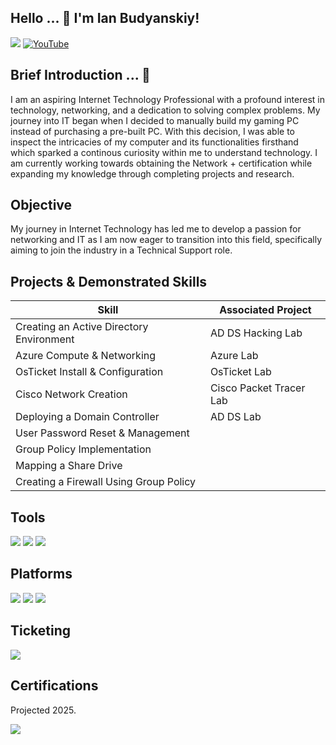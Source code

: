 ## Hello ... 🔎 I'm Ian Budyanskiy!
<a href="https://linkedin.com"><img src="https://img.shields.io/badge/-LinkedIn-0072b1?&style=for-the-badge&logo=linkedin&logoColor=white" /></a>
<a href="https://www.youtube.com/@IanskyBytes/videos">
  <img src="https://img.shields.io/badge/YouTube-FF0000?style=for-the-badge&logo=YouTube&logoColor=white" alt="YouTube" />
</a>

## Brief Introduction ... 👾

I am an aspiring Internet Technology Professional with a profound interest in technology, networking, and a dedication to solving complex problems. My journey into IT began when I decided to manually build my gaming PC instead of purchasing a pre-built PC. With this decision, I was able to inspect the intricacies of my computer and its functionalities firsthand which sparked a continous curiosity within me to understand technology. I am currently working towards obtaining the Network + certification while expanding my knowledge through completing projects and research.

## Objective 

My journey in Internet Technology has led me to develop a passion for networking and IT as I am now eager to transition into this field, specifically aiming to join the industry in a Technical Support role.

## Projects & Demonstrated Skills


| Skill                                         | Associated Project         |
|-----------------------------------------------|----------------------------|
| Creating an Active Directory Environment  | AD DS Hacking Lab|
| Azure Compute & Networking| Azure Lab | 
| OsTicket Install & Configuration  | OsTicket Lab|
| Cisco Network Creation | Cisco Packet Tracer Lab|
| Deploying a Domain Controller | AD DS Lab|
| User Password Reset & Management |   |
| Group Policy Implementation |  |
| Mapping a Share Drive |   | 
| Creating a Firewall Using Group Policy |   |           
                               
## Tools 
<div>
  <img src="https://img.shields.io/badge/-Wireshark-1679A7?&style=for-the-badge&logo=Wireshark&logoColor=white" />
  <img src="https://img.shields.io/badge/-Cisco%20Packet%20Tracer-1BA0D7?&style=for-the-badge&logo=cisco&logoColor=white" />
  <img src="https://img.shields.io/badge/-Zeek-F60A86?&style=for-the-badge&logo=Zeek&logoColor=white" />


## Platforms
<div>
<img src="https://img.shields.io/badge/-Active_Directory-0052CC?&style=for-the-badge&logo=Active%20Directory&logoColor=white" />
<img src="https://img.shields.io/badge/-Nessus-677C90?&style=for-the-badge&logo=Tenable&logoColor=white" />
<img src="https://img.shields.io/badge/-Office_365-0177B5?&style=for-the-badge&logo=Microsoft%20Office&logoColor=white" />
  
## Ticketing 
</div>
<img src="https://img.shields.io/badge/-osTicket-3D85C6?&style=for-the-badge&logo=osTicket&logoColor=white" />

</div>

## Certifications
Projected 2025. 
<div>
<img src="https://img.shields.io/badge/-Network%2B-007ACC?&style=for-the-badge&logo=CompTIA&logoColor=white" />


</div>
